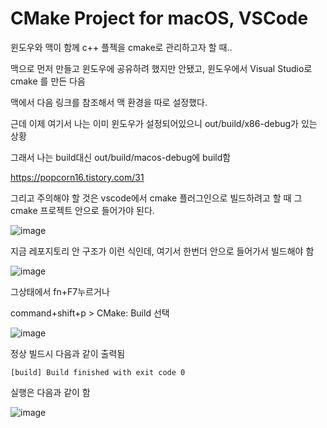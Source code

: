# CMake Project for macOS, VSCode

윈도우와 맥이 함께 c++ 플젝을 cmake로 관리하고자 할 때..

맥으로 먼저 만들고 윈도우에 공유하려 했지만 안됐고, 윈도우에서 Visual Studio로 cmake 를 만든 다음

맥에서 다음 링크를 참조해서 맥 환경을 따로 설정했다.

근데 이제 여기서 나는 이미 윈도우가 설정되어있으니 out/build/x86-debug가 있는 상황

그래서 나는 build대신 out/build/macos-debug에 build함

https://popcorn16.tistory.com/31

그리고 주의해야 할 것은 vscode에서 cmake 플러그인으로 빌드하려고 할 때 그 cmake 프로젝트 안으로 들어가야 된다.

![image](https://user-images.githubusercontent.com/57888020/170510049-a043439e-5070-4c53-80e4-98bbd6b85b4a.png)

지금 레포지토리 안 구조가 이런 식인데, 여기서 한번더 안으로 들어가서 빌드해야 함

![image](https://user-images.githubusercontent.com/57888020/170510125-827be1a5-6c46-4942-8fa6-65b8a96939c7.png)


그상태에서 fn+F7누르거나

command+shift+p > CMake: Build 선택

![image](https://user-images.githubusercontent.com/57888020/170510163-29e3c4e0-804b-4324-932d-6d057e0980fb.png)

정상 빌드시 다음과 같이 출력됨

~~~
[build] Build finished with exit code 0
~~~

실행은 다음과 같이 함

![image](https://user-images.githubusercontent.com/57888020/170510200-a57a3a03-a3c4-4f53-99aa-d1ff1c2725ff.png)
